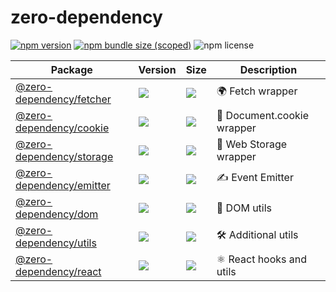 # zero-dependency

[![npm version](https://img.shields.io/npm/v/zero-dependency)](https://npm.im/zero-dependency)
[![npm bundle size (scoped)](https://img.shields.io/bundlephobia/minzip/zero-dependency)](https://bundlephobia.com/package/zero-dependency@latest)
![npm license](https://img.shields.io/npm/l/zero-dependency)

| Package | Version | Size | Description |
| ------- | ------- | ---- | ----------- |
| [@zero-dependency/fetcher](https://github.com/zero-dependency/fetcher) | [![](https://img.shields.io/npm/v/@zero-dependency/fetcher)](https://npm.im/@zero-dependency/fetcher) | [![](https://img.shields.io/bundlephobia/minzip/@zero-dependency/fetcher)](https://bundlephobia.com/package/@zero-dependency/fetcher@latest) | 🌍 Fetch wrapper |
| [@zero-dependency/cookie](https://github.com/zero-dependency/cookie) | [![](https://img.shields.io/npm/v/@zero-dependency/cookie)](https://npm.im/@zero-dependency/cookie) | [![](https://img.shields.io/bundlephobia/minzip/@zero-dependency/cookie)](https://bundlephobia.com/package/@zero-dependency/cookie@latest) | 🍪 Document.cookie wrapper |
| [@zero-dependency/storage](https://github.com/zero-dependency/storage) | [![](https://img.shields.io/npm/v/@zero-dependency/storage)](https://npm.im/@zero-dependency/storage) | [![](https://img.shields.io/bundlephobia/minzip/@zero-dependency/storage)](https://bundlephobia.com/package/@zero-dependency/storage@latest) | 📒 Web Storage wrapper |
| [@zero-dependency/emitter](https://github.com/zero-dependency/emitter) | [![](https://img.shields.io/npm/v/@zero-dependency/emitter)](https://npm.im/@zero-dependency/emitter) | [![](https://img.shields.io/bundlephobia/minzip/@zero-dependency/emitter)](https://bundlephobia.com/package/@zero-dependency/emitter@latest) | ✍️ Event Emitter |
| [@zero-dependency/dom](https://github.com/zero-dependency/dom) | [![](https://img.shields.io/npm/v/@zero-dependency/dom)](https://npm.im/@zero-dependency/dom) | [![](https://img.shields.io/bundlephobia/minzip/@zero-dependency/dom)](https://bundlephobia.com/package/@zero-dependency/dom@latest) | 📄 DOM utils |
| [@zero-dependency/utils](https://github.com/zero-dependency/utils) | [![](https://img.shields.io/npm/v/@zero-dependency/utils)](https://npm.im/@zero-dependency/utils) | [![](https://img.shields.io/bundlephobia/minzip/@zero-dependency/utils)](https://bundlephobia.com/package/@zero-dependency/utils@latest) | 🛠 Additional utils |
| [@zero-dependency/react](https://github.com/zero-dependency/react) | [![](https://img.shields.io/npm/v/@zero-dependency/react)](https://npm.im/@zero-dependency/react) | [![](https://img.shields.io/bundlephobia/minzip/@zero-dependency/react)](https://bundlephobia.com/package/@zero-dependency/react@latest) | ⚛️ React hooks and utils |
